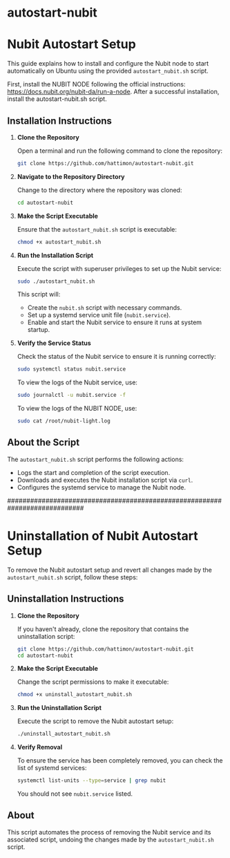 # autostart-nubit

# Nubit Autostart Setup

This guide explains how to install and configure the Nubit node to start automatically on Ubuntu using the provided `autostart_nubit.sh` script.

First, install the NUBIT NODE following the official instructions: 
https://docs.nubit.org/nubit-da/run-a-node. 
After a successful installation, install the autostart-nubit.sh script.

## Installation Instructions

1. **Clone the Repository**

   Open a terminal and run the following command to clone the repository:

   ```bash
   git clone https://github.com/hattimon/autostart-nubit.git
   ```

2. **Navigate to the Repository Directory**

   Change to the directory where the repository was cloned:

   ```bash
   cd autostart-nubit
   ```

3. **Make the Script Executable**

   Ensure that the `autostart_nubit.sh` script is executable:

   ```bash
   chmod +x autostart_nubit.sh
   ```

4. **Run the Installation Script**

   Execute the script with superuser privileges to set up the Nubit service:

   ```bash
   sudo ./autostart_nubit.sh
   ```

   This script will:
   - Create the `nubit.sh` script with necessary commands.
   - Set up a systemd service unit file (`nubit.service`).
   - Enable and start the Nubit service to ensure it runs at system startup.

5. **Verify the Service Status**

   Check the status of the Nubit service to ensure it is running correctly:

   ```bash
   sudo systemctl status nubit.service
   ```

   To view the logs of the Nubit service, use:

   ```bash
   sudo journalctl -u nubit.service -f
   ```
      To view the logs of the NUBIT NODE, use:

   ```bash
   sudo cat /root/nubit-light.log
   ```


## About the Script

The `autostart_nubit.sh` script performs the following actions:
- Logs the start and completion of the script execution.
- Downloads and executes the Nubit installation script via `curl`.
- Configures the systemd service to manage the Nubit node.

############################################################################
# Uninstallation of Nubit Autostart Setup

To remove the Nubit autostart setup and revert all changes made by the `autostart_nubit.sh` script, follow these steps:

## Uninstallation Instructions

1. **Clone the Repository**

   If you haven't already, clone the repository that contains the uninstallation script:

   ```bash
   git clone https://github.com/hattimon/autostart-nubit.git
   cd autostart-nubit
   ```

2. **Make the Script Executable**

   Change the script permissions to make it executable:

   ```bash
   chmod +x uninstall_autostart_nubit.sh
   ```

3. **Run the Uninstallation Script**

   Execute the script to remove the Nubit autostart setup:

   ```bash
   ./uninstall_autostart_nubit.sh
   ```

4. **Verify Removal**

   To ensure the service has been completely removed, you can check the list of systemd services:

   ```bash
   systemctl list-units --type=service | grep nubit
   ```

   You should not see `nubit.service` listed.

## About

This script automates the process of removing the Nubit service and its associated script, undoing the changes made by the `autostart_nubit.sh` script.
